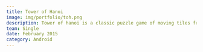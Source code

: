 ```yaml
---
title: Tower of Hanoi
image: img/portfolio/toh.png
description: Tower of hanoi is a classic puzzle game of moving tiles from one tower to another, without placing larger tile on smaller tile. I have used AndEngine , which is a 2D android game engine to create this game.
team: Single
date: February 2015
category: Android
---
```

